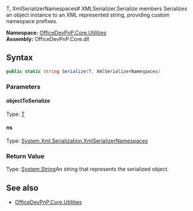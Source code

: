 T, XmlSerializerNamespaces# XMLSerializer.Serialize members
Serializes an object instance to an XML represented string, providing custom namespace prefixes.  

**Namespace:** [OfficeDevPnP.Core.Utilities](OfficeDevPnP.Core.Utilities.md)  
**Assembly:** OfficeDevPnP.Core.dll  
## Syntax
```C#
public static string Serialize(T, XmlSerializerNamespaces)
```
### Parameters
#### objectToSerialize
Type: [T](T.md) 
#### 
#### ns
Type: [System.Xml.Serialization.XmlSerializerNamespaces](System.Xml.Serialization.XmlSerializerNamespaces.md) 
#### 
### Return Value
Type: [System.String](System.String.md)An string that represents the serialized object.
## See also
- [OfficeDevPnP.Core.Utilities](OfficeDevPnP.Core.Utilities.md)
